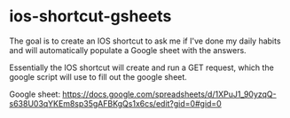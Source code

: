 # ios-shortcut-gsheets

The goal is to create an IOS shortcut to ask me if I've done my daily habits and will automatically populate a Google sheet with the answers.

Essentially the IOS shortcut will create and run a GET request, which the google script will use to fill out the google sheet.

Google sheet: https://docs.google.com/spreadsheets/d/1XPuJ1_90yzqQ-s638U03qYKEm8sp35gAFBKgQs1x6cs/edit?gid=0#gid=0
